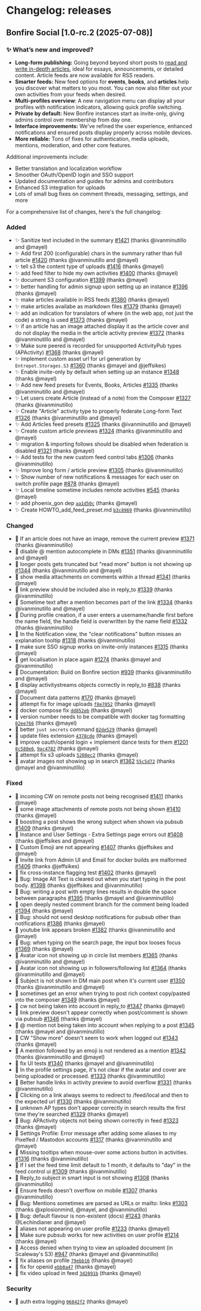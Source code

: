 <!--
SPDX-FileCopyrightText: 2025 Bonfire Networks <https://bonfirenetworks.org/contact/>

SPDX-License-Identifier: AGPL-3.0-only
SPDX-License-Identifier: CC0-1.0
-->

# Changelog: releases

## Bonfire Social [1.0-rc.2 (2025-07-08)]

### ✨ What’s new and improved?

- **Long-form publishing:** Going beyond beyond short posts to [read and write in-depth articles](https://bonfire.cafe/post/01JYRX7HCGME693BGCZF6AGGK1), ideal for essays, announcements, or detailed content. Article feeds are now available for RSS readers.
- **Smarter feeds:** New feed options for **events**, **books**, and **articles** help you discover what matters to you most. You can now also filter out your own activities from your feeds when desired.
- **Multi-profiles overview**: A new navigation menu can display all your profiles with notification indicators, allowing quick profile switching.
- **Private by default:** New Bonfire instances start as invite-only, giving admins control over membership from day one.
- **Interface improvements:** We've refined the user experience, enhanced notifications and ensured posts display properly across mobile devices.
- **More reliable:** Tons of fixes for authentication, media uploads, mentions, moderation, and other core features.

Additional improvements include:

- Better translation and localization workflow
- Smoother OAuth/OpenID login and SSO support
- Updated documentation and guides for admins and contributors
- Enhanced S3 integration for uploads
- Lots of small bug fixes on comment threads, messaging, settings, and more

For a comprehensive list of changes, here's the full changelog:

### Added
- ✨ Sanitize text included in the summary [#1421](https://github.com/bonfire-networks/bonfire-app/issues/1421) (thanks @ivanminutillo and @mayel)
- ✨ Add first 200 (configurable) chars in the summary rather than full article [#1420](https://github.com/bonfire-networks/bonfire-app/issues/1420) (thanks @ivanminutillo and @mayel)
- ✨ tell s3 the content type of uploads [#1416](https://github.com/bonfire-networks/bonfire-app/issues/1416) (thanks @mayel)
- ✨ add feed filter to hide my own activities [#1400](https://github.com/bonfire-networks/bonfire-app/issues/1400) (thanks @mayel)
- ✨ document S3 configuration [#1399](https://github.com/bonfire-networks/bonfire-app/issues/1399) (thanks @mayel)
- ✨ better handling for admin signup upon setting up an instance [#1396](https://github.com/bonfire-networks/bonfire-app/issues/1396) (thanks @mayel)
- ✨ make articles available in RSS feeds [#1380](https://github.com/bonfire-networks/bonfire-app/issues/1380) (thanks @mayel)
- ✨ make articles availabe as markdown files [#1379](https://github.com/bonfire-networks/bonfire-app/issues/1379) (thanks @mayel)
- ✨ add an indication for translators of where (in the web app, not just the code) a string is used [#1373](https://github.com/bonfire-networks/bonfire-app/issues/1373) (thanks @mayel)
- ✨ if an article has an image attached display it as the article cover and do not display the media in the article activity preview [#1372](https://github.com/bonfire-networks/bonfire-app/issues/1372) (thanks @ivanminutillo and @mayel)
- ✨ Make sure peered is recorded for unsupported ActivityPub types (APActivity) [#1368](https://github.com/bonfire-networks/bonfire-app/issues/1368) (thanks @mayel)
- ✨ implement custom asset url for url generation by `Entrepot.Storages.S3` [#1360](https://github.com/bonfire-networks/bonfire-app/issues/1360) (thanks @mayel and @jeffsikes)
- ✨ Enable invite-only by default when setting up an instance [#1348](https://github.com/bonfire-networks/bonfire-app/issues/1348) (thanks @mayel)
- ✨ Add new feed presets for Events, Books, Articles [#1335](https://github.com/bonfire-networks/bonfire-app/issues/1335) (thanks @ivanminutillo and @mayel)
- ✨ Let users create Article (instead of a note) from the Composer [#1327](https://github.com/bonfire-networks/bonfire-app/issues/1327) (thanks @ivanminutillo)
- ✨ Create "Article" activity type to properly federate Long-form Text [#1326](https://github.com/bonfire-networks/bonfire-app/issues/1326) (thanks @ivanminutillo and @mayel)
- ✨ Add Articles feed presets [#1325](https://github.com/bonfire-networks/bonfire-app/issues/1325) (thanks @ivanminutillo and @mayel)
- ✨ Create custom article previews [#1324](https://github.com/bonfire-networks/bonfire-app/issues/1324) (thanks @ivanminutillo and @mayel)
- ✨ migration & importing follows should be disabled when federation is disabled [#1321](https://github.com/bonfire-networks/bonfire-app/issues/1321) (thanks @mayel)
- ✨ Add tests for the new custom feed control tabs [#1306](https://github.com/bonfire-networks/bonfire-app/issues/1306) (thanks @ivanminutillo)
- ✨ Improve long form / article preview [#1305](https://github.com/bonfire-networks/bonfire-app/issues/1305) (thanks @ivanminutillo)
- ✨ Show number of new notifications & messages for each user on switch profile page [#878](https://github.com/bonfire-networks/bonfire-app/issues/878) (thanks @mayel)
- ✨ Local timeline sometime includes remote activities [#545](https://github.com/bonfire-networks/bonfire-app/issues/545) (thanks @mayel)
- ✨ add phoenix_gon dep [`aa1d50c`](https://github.com/bonfire-networks/bonfire-app/commit/aa1d50cf6480b519a530f5c1369d104ef83bbe14) (thanks @mayel)
- ✨ Create HOWTO_add_feed_preset.md [`b3c8969`](https://github.com/bonfire-networks/bonfire-app/commit/b3c89696286c465c5639de4a742446d95b98e709) (thanks @ivanminutillo)

### Changed
- 💅 If an article does not have an image, remove the current preview [#1371](https://github.com/bonfire-networks/bonfire-app/issues/1371) (thanks @ivanminutillo)
- 💅 disable @ mention autocomplete in DMs [#1351](https://github.com/bonfire-networks/bonfire-app/issues/1351) (thanks @ivanminutillo and @mayel)
- 💅 longer posts gets truncated but "read more" button is not showing up [#1344](https://github.com/bonfire-networks/bonfire-app/issues/1344) (thanks @ivanminutillo and @mayel)
- 💅 show media attachments on comments within a thread [#1341](https://github.com/bonfire-networks/bonfire-app/issues/1341) (thanks @mayel)
- 💅 link preview should be included also in reply_to [#1339](https://github.com/bonfire-networks/bonfire-app/issues/1339) (thanks @ivanminutillo)
- 📝 Sometime text after a mention becomes part of the link [#1334](https://github.com/bonfire-networks/bonfire-app/issues/1334) (thanks @ivanminutillo and @mayel)
- 🚀 During profile creation, if a user enters a username/handle first before the name field, the handle field is overwritten by the name field [#1332](https://github.com/bonfire-networks/bonfire-app/issues/1332) (thanks @ivanminutillo)
- 💅 In the Notification view, the "clear notifications" button misses an explanation tooltip [#1318](https://github.com/bonfire-networks/bonfire-app/issues/1318) (thanks @ivanminutillo)
- 🚀 make sure SSO signup works on invite-only instances [#1315](https://github.com/bonfire-networks/bonfire-app/issues/1315) (thanks @mayel)
- 🚀 get localisation in place again [#1274](https://github.com/bonfire-networks/bonfire-app/issues/1274) (thanks @mayel and @ivanminutillo)
- 🚀 Documentation: Build on Bonfire section [#939](https://github.com/bonfire-networks/bonfire-app/issues/939) (thanks @ivanminutillo and @mayel)
- 💅 display activitystreams objects correctly in reply_to [#838](https://github.com/bonfire-networks/bonfire-app/issues/838) (thanks @mayel)
- 🚀 Document data patterns [#170](https://github.com/bonfire-networks/bonfire-app/issues/170) (thanks @mayel)
- 📝 attempt fix for image uploads [`f8e7052`](https://github.com/bonfire-networks/bonfire-app/commit/f8e70527df0c20ea718821bf27a5c8a91318af16) (thanks @mayel)
- 📝 docker compose fix [`dd852eb`](https://github.com/bonfire-networks/bonfire-app/commit/dd852eb2dcf90cf404b1902c23554c070841822d) (thanks @mayel)
- 📝 version number needs to be compatible with docker tag formatting [`02ee766`](https://github.com/bonfire-networks/bonfire-app/commit/02ee766804a6602035fb793d539caa69ca474614) (thanks @mayel)
- 🚀 better `just secrets` command [`02de529`](https://github.com/bonfire-networks/bonfire-app/commit/02de529d1d2c8b3cc1f5e634445ba207dd61d6e8) (thanks @mayel)
- 🚀 update files extension [`4378cde`](https://github.com/bonfire-networks/bonfire-app/commit/4378cde33e5345e58adcb4cc2bc82aba55c52dbd) (thanks @mayel)
- 🚧 improve oauth/openid login + implement dance tests for them [#1201](https://github.com/bonfire-networks/bonfire-app/issues/1201) [`8c580e6`](https://github.com/bonfire-networks/bonfire-app/commit/8c580e6f411b620b2ee2cc7026af7956911fae0d), [`9ac4782`](https://github.com/bonfire-networks/bonfire-app/commit/9ac4782fd36825ed8497f98aaaf7d1b3c167d638) (thanks @mayel)
- 📝 attempt fix s3 uploads [`5280ec2`](https://github.com/bonfire-networks/bonfire-app/commit/5280ec22ae1e677f95f4728a0f0feb08c1c37434) (thanks @mayel)
- 🚧 avatar images not showing up in search [#1362](https://github.com/bonfire-networks/bonfire-app/issues/1362) [`55c5d72`](https://github.com/bonfire-networks/bonfire-app/commit/55c5d720a19b7b11731bbbbffcd7d6481aaf0da7) (thanks @mayel and @ivanminutillo)

### Fixed
- 🐛 incoming CW on remote posts not being recognised [#1411](https://github.com/bonfire-networks/bonfire-app/issues/1411) (thanks @mayel)
- 🐛 some image attachments of remote posts not being shown [#1410](https://github.com/bonfire-networks/bonfire-app/issues/1410) (thanks @mayel)
- 🐛 boosting a post shows the wrong subject when shown via pubsub [#1409](https://github.com/bonfire-networks/bonfire-app/issues/1409) (thanks @mayel)
- 🐛 Instance and User Settings - Extra Settings page errors out [#1408](https://github.com/bonfire-networks/bonfire-app/issues/1408) (thanks @jeffsikes and @mayel)
- 🐛 Custom Emoji are not appearing [#1407](https://github.com/bonfire-networks/bonfire-app/issues/1407) (thanks @jeffsikes and @mayel)
- 🐛 Invite link from Admin UI and Email for docker builds are malformed [#1406](https://github.com/bonfire-networks/bonfire-app/issues/1406) (thanks @jeffsikes)
- 🐛 fix cross-instance flagging test [#1402](https://github.com/bonfire-networks/bonfire-app/issues/1402) (thanks @mayel)
- 🐛 Bug: Image Alt Text is cleared out when you start typing in the post body. [#1398](https://github.com/bonfire-networks/bonfire-app/issues/1398) (thanks @jeffsikes and @ivanminutillo)
- 🐛 Bug: writing a post with empty lines results in double the space between paragraphs [#1395](https://github.com/bonfire-networks/bonfire-app/issues/1395) (thanks @mayel and @ivanminutillo)
- 🐛 open deeply nested comment branch for the comment being loaded [#1394](https://github.com/bonfire-networks/bonfire-app/issues/1394) (thanks @mayel)
- 🐛 Bug: should not send desktop notifications for pubsub other than notifications [#1386](https://github.com/bonfire-networks/bonfire-app/issues/1386) (thanks @mayel)
- 🐛 youtube link appears broken [#1382](https://github.com/bonfire-networks/bonfire-app/issues/1382) (thanks @ivanminutillo and @mayel)
- 🐛 Bug: when typing on the search page, the input box looses focus [#1369](https://github.com/bonfire-networks/bonfire-app/issues/1369) (thanks @mayel)
- 🐛 Avatar icon not showing up in circle list members [#1365](https://github.com/bonfire-networks/bonfire-app/issues/1365) (thanks @ivanminutillo and @mayel)
- 🐛 Avatar icon not showing up in followers/following list [#1364](https://github.com/bonfire-networks/bonfire-app/issues/1364) (thanks @ivanminutillo and @mayel)
- 🐛 Subject is not shown in DM main post when it's current user [#1350](https://github.com/bonfire-networks/bonfire-app/issues/1350) (thanks @ivanminutillo and @mayel)
- 🐛 sometimes get an error when trying to post rich context copy/pasted into the composer [#1349](https://github.com/bonfire-networks/bonfire-app/issues/1349) (thanks @mayel)
- 🐛 cw not being taken into account in reply_to [#1347](https://github.com/bonfire-networks/bonfire-app/issues/1347) (thanks @mayel)
- 🐛 link preview doesn't appear correctly when post/comment is shown via pubsub [#1346](https://github.com/bonfire-networks/bonfire-app/issues/1346) (thanks @mayel)
- 🐛 @ mention not being taken into account when replying to a post [#1345](https://github.com/bonfire-networks/bonfire-app/issues/1345) (thanks @mayel and @ivanminutillo)
- 🐛 CW "Show more" doesn't seem to work when logged out [#1343](https://github.com/bonfire-networks/bonfire-app/issues/1343) (thanks @mayel)
- 🐛 A mention followed by an emoji is not rendered as a mention [#1342](https://github.com/bonfire-networks/bonfire-app/issues/1342) (thanks @ivanminutillo and @mayel)
- 🐛 fix UI tests [#1340](https://github.com/bonfire-networks/bonfire-app/issues/1340) (thanks @mayel and @ivanminutillo)
- 🐛 In the profile settings page, it's not clear if the avatar and cover are being uploaded or processed. [#1333](https://github.com/bonfire-networks/bonfire-app/issues/1333) (thanks @ivanminutillo)
- 🐛 Better handle links in activity preview to avoid overflow [#1331](https://github.com/bonfire-networks/bonfire-app/issues/1331) (thanks @ivanminutillo)
- 🐛 Clicking on a link always seems to redirect to /feed/local and then to the expected url [#1330](https://github.com/bonfire-networks/bonfire-app/issues/1330) (thanks @ivanminutillo)
- 🐛 unknown AP types don't appear correctly in search results the first time they're searched [#1329](https://github.com/bonfire-networks/bonfire-app/issues/1329) (thanks @mayel)
- 🐛 Bug: APActivity objects not being shown correctly in feed [#1323](https://github.com/bonfire-networks/bonfire-app/issues/1323) (thanks @mayel)
- 🐛 Settings Profile: Error message after adding some aliases to my Pixelfed / Mastodon accounts [#1317](https://github.com/bonfire-networks/bonfire-app/issues/1317) (thanks @ivanminutillo and @mayel)
- 🐛 Missing tooltips when mouse-over some actions button in activities. [#1316](https://github.com/bonfire-networks/bonfire-app/issues/1316) (thanks @ivanminutillo)
- 🐛 If I set the feed time limit default to 1 month, it defaults to "day" in the feed control ui [#1309](https://github.com/bonfire-networks/bonfire-app/issues/1309) (thanks @ivanminutillo)
- 🐛 Reply_to subject in smart input is not showing [#1308](https://github.com/bonfire-networks/bonfire-app/issues/1308) (thanks @ivanminutillo)
- 🐛 Ensure feeds doesn't overflow on mobile [#1307](https://github.com/bonfire-networks/bonfire-app/issues/1307) (thanks @ivanminutillo)
- 🐛 Bug: Mentions sometimes are parsed as URLs or mailto: links [#1303](https://github.com/bonfire-networks/bonfire-app/issues/1303) (thanks @xplosionmind, @mayel, and @ivanminutillo)
- 🐛 Bug: default flavour is non-existent (docs) [#1243](https://github.com/bonfire-networks/bonfire-app/issues/1243) (thanks @Lechindianer and @mayel)
- 🐛 aliases not appearing on user profile [#1233](https://github.com/bonfire-networks/bonfire-app/issues/1233) (thanks @mayel)
- 🐛 Make sure pubsub works for new activities on user profile [#1214](https://github.com/bonfire-networks/bonfire-app/issues/1214) (thanks @mayel)
- 🐛 Access denied when trying to view an uploaded document (in Scaleway's S3) [#947](https://github.com/bonfire-networks/bonfire-app/issues/947) (thanks @mayel and @ivanminutillo)
- 🐛 fix aliases on profile [`79ebb16`](https://github.com/bonfire-networks/bonfire-app/commit/79ebb16e742804f20619edada16291315625db8f) (thanks @mayel)
- 🐛 fix for openid [`ebb0a47`](https://github.com/bonfire-networks/bonfire-app/commit/ebb0a47d3771c963533b1da081bb4365cea9a619) (thanks @mayel)
- 🐛 fix video upload in feed [`3d2091b`](https://github.com/bonfire-networks/bonfire-app/commit/3d2091be756934869bd17b351cbd2b7993bab1b5) (thanks @mayel)

### Security
- 🚨 auth extra logging [`06842f2`](https://github.com/bonfire-networks/bonfire-app/commit/06842f21461c75cb7cdfc61afa7774d7248d79ca) (thanks @mayel)

